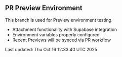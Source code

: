 
## PR Preview Environment

This branch is used for Preview environment testing.

- Attachment functionality with Supabase integration
- Environment variables properly configured  
- Recent Previews will be synced via PR workflow

Last updated: Thu Oct 16 12:33:40 UTC 2025

